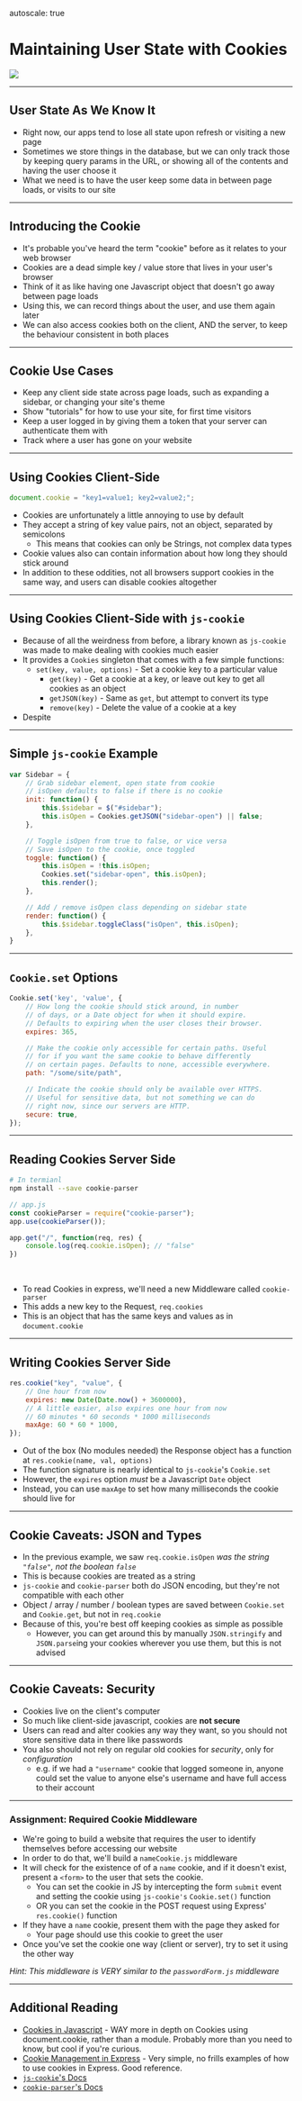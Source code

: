 autoscale: true

# Maintaining User State with Cookies

![](./cookies.jpg)

---

## User State As We Know It

* Right now, our apps tend to lose all state upon refresh or visiting a new page
* Sometimes we store things in the database, but we can only track those by keeping query params in the URL, or showing all of the contents and having the user choose it
* What we need is to have the user keep some data in between page loads, or visits to our site

---

## Introducing the Cookie

* It's probable you've heard the term "cookie" before as it relates to your web browser
* Cookies are a dead simple key / value store that lives in your user's browser
* Think of it as like having one Javascript object that doesn't go away between page loads
* Using this, we can record things about the user, and use them again later
* We can also access cookies both on the client, AND the server, to keep the behaviour consistent in both places

---

## Cookie Use Cases

* Keep any client side state across page loads, such as expanding a sidebar, or changing your site's theme
* Show "tutorials" for how to use your site, for first time visitors
* Keep a user logged in by giving them a token that your server can authenticate them with
* Track where a user has gone on your website

---

## Using Cookies Client-Side

```js
document.cookie = "key1=value1; key2=value2;";
```

* Cookies are unfortunately a little annoying to use by default
* They accept a string of key value pairs, not an object, separated by semicolons
  * This means that cookies can only be Strings, not complex data types
* Cookie values also can contain information about how long they should stick around
* In addition to these oddities, not all browsers support cookies in the same way, and users can disable cookies altogether

---

## Using Cookies Client-Side with `js-cookie`

* Because of all the weirdness from before, a library known as `js-cookie` was made to make dealing with cookies much easier
* It provides a `Cookies` singleton that comes with a few simple functions:
  * `set(key, value, options)` - Set a cookie key to a particular value
	* `get(key)` - Get a cookie at a key, or leave out key to get all cookies as an object
	* `getJSON(key)` - Same as `get`, but attempt to convert its type
	* `remove(key)` - Delete the value of a cookie at a key
* Despite

---

## Simple `js-cookie` Example

```js
var Sidebar = {
	// Grab sidebar element, open state from cookie
	// isOpen defaults to false if there is no cookie
	init: function() {
		this.$sidebar = $("#sidebar");
		this.isOpen = Cookies.getJSON("sidebar-open") || false;
	},

	// Toggle isOpen from true to false, or vice versa
	// Save isOpen to the cookie, once toggled
	toggle: function() {
		this.isOpen = !this.isOpen;
		Cookies.set("sidebar-open", this.isOpen);
		this.render();
	},

	// Add / remove isOpen class depending on sidebar state
	render: function() {
		this.$sidebar.toggleClass("isOpen", this.isOpen);
	},
}
```

---

## `Cookie.set` Options

```js
Cookie.set('key', 'value', {
	// How long the cookie should stick around, in number
	// of days, or a Date object for when it should expire.
	// Defaults to expiring when the user closes their browser.
	expires: 365,

	// Make the cookie only accessible for certain paths. Useful
	// for if you want the same cookie to behave differently
	// on certain pages. Defaults to none, accessible everywhere.
	path: "/some/site/path",

	// Indicate the cookie should only be available over HTTPS.
	// Useful for sensitive data, but not something we can do
	// right now, since our servers are HTTP.
	secure: true,
});
```

---

## Reading Cookies Server Side

```bash
# In termianl
npm install --save cookie-parser
```
```js
// app.js
const cookieParser = require("cookie-parser");
app.use(cookieParser());

app.get("/", function(req, res) {
	console.log(req.cookie.isOpen); // "false"
})
```

<br/>

* To read Cookies in express, we'll need a new Middleware called `cookie-parser`
* This adds a new key to the Request, `req.cookies`
* This is an object that has the same keys and values as in `document.cookie`

---

## Writing Cookies Server Side

```js
res.cookie("key", "value", {
	// One hour from now
	expires: new Date(Date.now() + 3600000),
	// A little easier, also expires one hour from now
	// 60 minutes * 60 seconds * 1000 milliseconds
	maxAge: 60 * 60 * 1000,
});
```

* Out of the box (No modules needed) the Response object has a function at `res.cookie(name, val, options)`
* The function signature is nearly identical to `js-cookie`'s `Cookie.set`
* However, the `expires` option _must_ be a Javascript `Date` object
* Instead, you can use `maxAge` to set how many milliseconds the cookie should live for

---

## Cookie Caveats: JSON and Types

* In the previous example, we saw `req.cookie.isOpen` _was the string `"false"`, not the boolean `false`_
* This is because cookies are treated as a string
* `js-cookie` and `cookie-parser` both do JSON encoding, but they're not compatible with each other
* Object / array / number / boolean types are saved between `Cookie.set` and `Cookie.get`, but not in `req.cookie`
* Because of this, you're best off keeping cookies as simple as possible
	* However, you can get around this by manually `JSON.stringify` and `JSON.parse`ing your cookies wherever you use them, but this is not advised

---

## Cookie Caveats: Security

* Cookies live on the client's computer
* So much like client-side javascript, cookies are **not secure**
* Users can read and alter cookies any way they want, so you should not store sensitive data in there like passwords
* You also should not rely on regular old cookies for _security_, only for _configuration_
	* e.g. if we had a `"username"` cookie that logged someone in, anyone could set the value to anyone else's username and have full access to their account

---

### Assignment: Required Cookie Middleware

* We're going to build a website that requires the user to identify themselves before accessing our website
* In order to do that, we'll build a `nameCookie.js` middleware
* It will check for the existence of of a `name` cookie, and if it doesn't exist, present a `<form>` to the user that sets the cookie.
	* You can set the cookie in JS by intercepting the form `submit` event and setting the cookie using `js-cookie's` `Cookie.set()` function
	* OR you can set the cookie in the POST request using Express' `res.cookie()` function
* If they have a `name` cookie, present them with the page they asked for
	* Your page should use this cookie to greet the user
* Once you've set the cookie one way (client or server), try to set it using the other way

_Hint: This middleware is VERY similar to the `passwordForm.js` middleware_

---

## Additional Reading

* [Cookies in Javascript](https://www.quirksmode.org/js/cookies.html) - WAY more in depth on Cookies using document.cookie, rather than a module. Probably more than you need to know, but cool if you're curious.
* [Cookie Management in Express](https://www.codementor.io/noddy/cookie-management-in-express-js-du107rmna) - Very simple, no frills examples of how to use cookies in Express. Good reference.
* [`js-cookie`'s Docs](https://github.com/js-cookie/js-cookie)
* [`cookie-parser`'s Docs](https://github.com/expressjs/cookie-parser)
